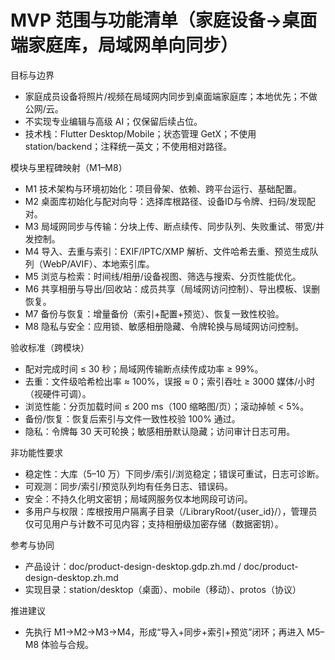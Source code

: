 # MVP 范围与功能清单（家庭设备→桌面端家庭库，局域网单向同步）

目标与边界
- 家庭成员设备将照片/视频在局域网内同步到桌面端家庭库；本地优先；不做公网/云。
- 不实现专业编辑与高级 AI；仅保留后续占位。
- 技术栈：Flutter Desktop/Mobile；状态管理 GetX；不使用 station/backend；注释统一英文；不使用相对路径。

模块与里程碑映射（M1–M8）
- M1 技术架构与环境初始化：项目骨架、依赖、跨平台运行、基础配置。
- M2 桌面库初始化与配对向导：选择库根路径、设备ID与令牌、扫码/发现配对。
- M3 局域网同步与传输：分块上传、断点续传、同步队列、失败重试、带宽/并发控制。
- M4 导入、去重与索引：EXIF/IPTC/XMP 解析、文件哈希去重、预览生成队列（WebP/AVIF）、本地索引库。
- M5 浏览与检索：时间线/相册/设备视图、筛选与搜索、分页性能优化。
- M6 共享相册与导出/回收站：成员共享（局域网访问控制）、导出模板、误删恢复。
- M7 备份与恢复：增量备份（索引+配置+预览）、恢复一致性校验。
- M8 隐私与安全：应用锁、敏感相册隐藏、令牌轮换与局域网访问控制。

验收标准（跨模块）
- 配对完成时间 ≤ 30 秒；局域网传输断点续传成功率 ≥ 99%。
- 去重：文件级哈希检出率 ≈ 100%，误报 ≈ 0；索引吞吐 ≥ 3000 媒体/小时（视硬件可调）。
- 浏览性能：分页加载时间 ≤ 200 ms（100 缩略图/页）；滚动掉帧 < 5%。
- 备份/恢复：恢复后索引与文件一致性校验 100% 通过。
- 隐私：令牌每 30 天可轮换；敏感相册默认隐藏；访问审计日志可用。

非功能性要求
- 稳定性：大库（5–10 万）下同步/索引/浏览稳定；错误可重试，日志可诊断。
- 可观测：同步/索引/预览队列均有任务日志、错误码。
- 安全：不持久化明文密钥；局域网服务仅本地网段可访问。
- 多用户与权限：库根按用户隔离子目录（/LibraryRoot/{user_id}/），管理员仅可见用户与计数不可见内容；支持相册级加密存储（数据密钥）。

参考与协同
- 产品设计：doc/product-design-desktop.gdp.zh.md / doc/product-design-desktop.zh.md
- 实现目录：station/desktop（桌面）、mobile（移动）、protos（协议）

推进建议
- 先执行 M1→M2→M3→M4，形成“导入+同步+索引+预览”闭环；再进入 M5–M8 体验与合规。